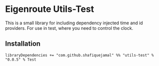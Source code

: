 # Eigenroute Utils-Test

This is a small library for including dependency injected time and id providers. For use in test, where you need to control the clock.

## Installation

```
libraryDependencies += "com.github.shafiquejamal" %% "utils-test" % "0.0.5" % Test
```
